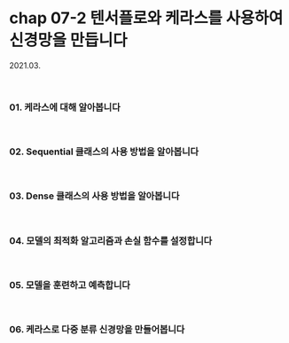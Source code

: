 # chap 07-2 텐서플로와 케라스를 사용하여 신경망을 만듭니다

2021.03.

<br>

### 01. 케라스에 대해 알아봅니다

<br>

### 02. Sequential 클래스의 사용 방법을 알아봅니다

<br>

### 03. Dense 클래스의 사용 방법을 알아봅니다

<br>

### 04. 모델의 최적화 알고리즘과 손실 함수를 설정합니다

<br>

### 05. 모델을 훈련하고 예측합니다

<br>

### 06. 케라스로 다중 분류 신경망을 만들어봅니다
